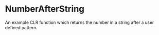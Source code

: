 # NumberAfterString
An example CLR function which returns the number in a string after a user defined pattern.
